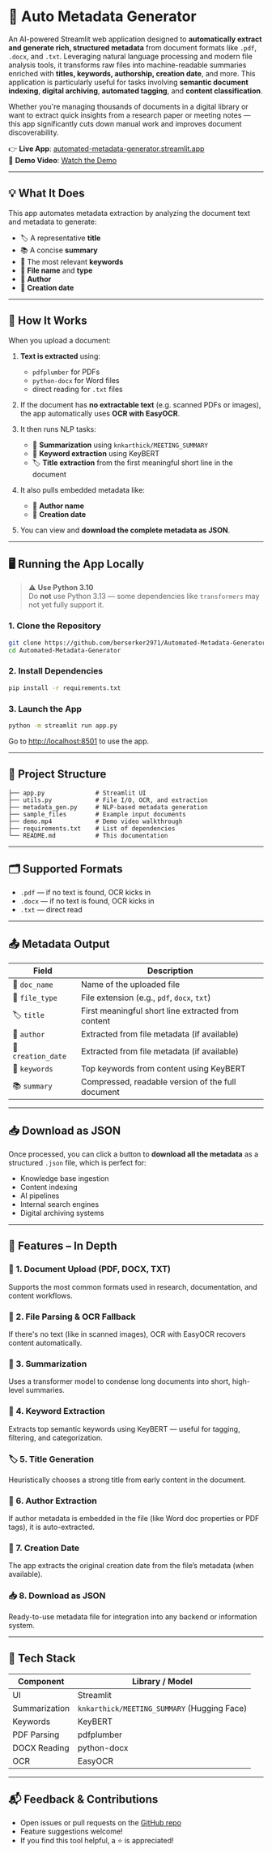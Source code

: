 
# 📄 Auto Metadata Generator

An AI-powered Streamlit web application designed to **automatically extract and generate rich, structured metadata** from document formats like `.pdf`, `.docx`, and `.txt`. Leveraging natural language processing and modern file analysis tools, it transforms raw files into machine-readable summaries enriched with **titles, keywords, authorship, creation date**, and more. This application is particularly useful for tasks involving **semantic document indexing**, **digital archiving**, **automated tagging**, and **content classification**.

Whether you're managing thousands of documents in a digital library or want to extract quick insights from a research paper or meeting notes — this app significantly cuts down manual work and improves document discoverability.

👉 **Live App**: [automated-metadata-generator.streamlit.app](https://automated-metadata-generator.streamlit.app/)  
🎥 **Demo Video**: [Watch the Demo](https://github.com/berserker2971/Automated-Metadata-Generator/blob/main/demo.mp4)

---

## 💡 What It Does

This app automates metadata extraction by analyzing the document text and metadata to generate:

- 🏷️ A representative **title**
- 📚 A concise **summary**
- 🔑 The most relevant **keywords**
- 📄 **File name** and **type**
- 👤 **Author** 
- 📅 **Creation date** 

---

## 🔧 How It Works

When you upload a document:

1. **Text is extracted** using:
   - `pdfplumber` for PDFs
   - `python-docx` for Word files
   - direct reading for `.txt` files

2. If the document has **no extractable text** (e.g. scanned PDFs or images), the app automatically uses **OCR with EasyOCR**.

3. It then runs NLP tasks:
   - 🧠 **Summarization** using `knkarthick/MEETING_SUMMARY`
   - 🔑 **Keyword extraction** using KeyBERT
   - 🏷️ **Title extraction** from the first meaningful short line in the document

4. It also pulls embedded metadata like:
   - 👤 **Author name**
   - 📅 **Creation date**

5. You can view and **download the complete metadata as JSON**.

---

## 🖥️ Running the App Locally

> ⚠️ **Use Python 3.10**  
> Do **not** use Python 3.13 — some dependencies like `transformers` may not yet fully support it.

### 1. Clone the Repository

```bash
git clone https://github.com/berserker2971/Automated-Metadata-Generator
cd Automated-Metadata-Generator
```

### 2. Install Dependencies

```bash
pip install -r requirements.txt
```

### 3. Launch the App

```bash
python -m streamlit run app.py
```

Go to [http://localhost:8501](http://localhost:8501) to use the app.

---

## 📁 Project Structure

```
├── app.py              # Streamlit UI
├── utils.py            # File I/O, OCR, and extraction
├── metadata_gen.py     # NLP-based metadata generation
├── sample_files        # Example input documents
├── demo.mp4            # Demo video walkthrough
├── requirements.txt    # List of dependencies
└── README.md           # This documentation
```

---

## 🗂️ Supported Formats

- `.pdf` — if no text is found, OCR kicks in
- `.docx` — if no text is found, OCR kicks in
- `.txt` — direct read

---

## 📤 Metadata Output

| Field             | Description                                                   |
|------------------|---------------------------------------------------------------|
| 📄 `doc_name`     | Name of the uploaded file                                     |
| 📁 `file_type`    | File extension (e.g., `pdf`, `docx`, `txt`)                   |
| 🏷️ `title`        | First meaningful short line extracted from content            |
| 👤 `author`       | Extracted from file metadata (if available)                   |
| 📅 `creation_date`| Extracted from file metadata (if available)                   |
| 🔑 `keywords`     | Top keywords from content using KeyBERT                       |
| 📚 `summary`      | Compressed, readable version of the full document             |

---

## 📥 Download as JSON

Once processed, you can click a button to **download all the metadata** as a structured `.json` file, which is perfect for:

- Knowledge base ingestion
- Content indexing
- AI pipelines
- Internal search engines
- Digital archiving systems

---

## 🚀 Features – In Depth

### 📄 1. Document Upload (PDF, DOCX, TXT)
Supports the most common formats used in research, documentation, and content workflows.

### 🧾 2. File Parsing & OCR Fallback
If there's no text (like in scanned images), OCR with EasyOCR recovers content automatically.

### 🧠 3. Summarization
Uses a transformer model to condense long documents into short, high-level summaries.

### 🔑 4. Keyword Extraction
Extracts top semantic keywords using KeyBERT — useful for tagging, filtering, and categorization.

### 🏷️ 5. Title Generation
Heuristically chooses a strong title from early content in the document.

### 👤 6. Author Extraction
If author metadata is embedded in the file (like Word doc properties or PDF tags), it is auto-extracted.

### 📅 7. Creation Date
The app extracts the original creation date from the file’s metadata (when available).

### 📥 8. Download as JSON
Ready-to-use metadata file for integration into any backend or information system.

---

## 🧠 Tech Stack

| Component        | Library / Model                                                |
|------------------|----------------------------------------------------------------|
| UI               | Streamlit                                                      |
| Summarization    | `knkarthick/MEETING_SUMMARY` (Hugging Face)                    |
| Keywords         | KeyBERT                                                        |
| PDF Parsing      | pdfplumber                                                     |
| DOCX Reading     | python-docx                                                    |
| OCR              | EasyOCR                                                        |

---

## 📬 Feedback & Contributions

- Open issues or pull requests on the [GitHub repo](https://github.com/berserker2971/Automated-Metadata-Generator)
- Feature suggestions welcome!
- If you find this tool helpful, a ⭐️ is appreciated!
